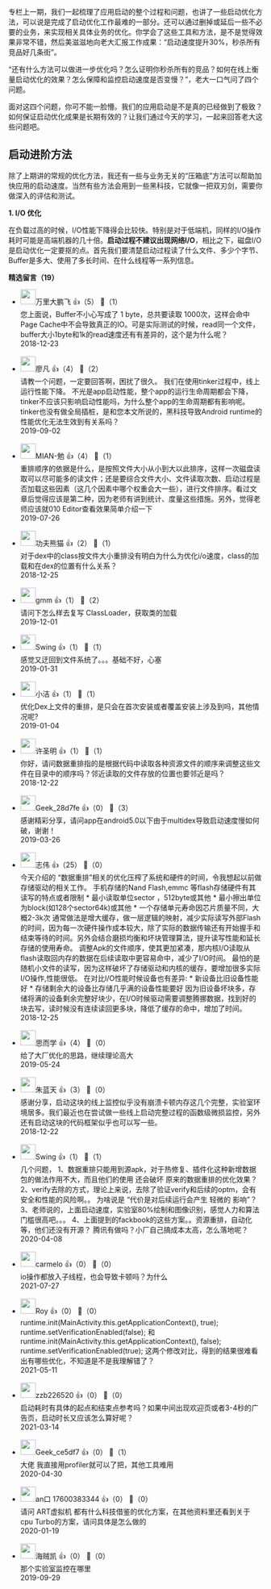 专栏上一期，我们一起梳理了应用启动的整个过程和问题，也讲了一些启动优化方法，可以说是完成了启动优化工作最难的一部分。还可以通过删掉或延后一些不必要的业务，来实现相关具体业务的优化。你学会了这些工具和方法，是不是觉得效果非常不错，然后美滋滋地向老大汇报工作成果：“启动速度提升30%，秒杀所有竞品好几条街”。

“还有什么方法可以做进一步优化吗？怎么证明你秒杀所有的竞品？如何在线上衡量启动优化的效果？怎么保障和监控启动速度是否变慢？”，老大一口气问了四个问题。

面对这四个问题，你可不能一脸懵。我们的应用启动是不是真的已经做到了极致？如何保证启动优化成果是长期有效的？让我们通过今天的学习，一起来回答老大这些问题吧。

## 启动进阶方法

除了上期讲的常规的优化方法，我还有一些与业务无关的“压箱底”方法可以帮助加快应用的启动速度。当然有些方法会用到一些黑科技，它就像一把双刃剑，需要你做深入的评估和测试。

**1. I/O 优化**

在负载过高的时候，I/O性能下降得会比较快。特别是对于低端机，同样的I/O操作耗时可能是高端机器的几十倍。**启动过程不建议出现网络I/O**，相比之下，磁盘I/O是启动优化一定要抠的点。首先我们要清楚启动过程读了什么文件、多少个字节、Buffer是多大、使用了多长时间、在什么线程等一系列信息。
<div><strong>精选留言（19）</strong></div><ul>
<li><img src="https://static001.geekbang.org/account/avatar/00/13/d3/e8/453cc21c.jpg" width="30px"><span>万里大鹏飞</span> 👍（5） 💬（1）<div>您上面说，Buffer不小心写成了 1 byte，总共要读取 1000次，这样会命中Page Cache中不会导致真正的IO。可是实际测试的时候，read同一个文件，buffer大小1byte和1k的read速度还有有差异的，这个是为什么呢？</div>2018-12-23</li><br/><li><img src="https://static001.geekbang.org/account/avatar/00/11/12/de/e12436e0.jpg" width="30px"><span>廖凡</span> 👍（4） 💬（2）<div>请教一个问题，一定要回答啊，困扰了很久。
我们在使用tinker过程中，线上运行性能下降。
不光是app启动性能，整个app的运行生命周期都会下降，
tinker不应该只影响启动性能吗，为什么整个app的生命周期都有影响呢。
tinker也没有做全局插桩，是和您本文所说的，黑科技导致Android runtime的性能优化无法生效到有关系吗？</div>2019-09-02</li><br/><li><img src="https://static001.geekbang.org/account/avatar/00/11/24/e2/e5110db5.jpg" width="30px"><span>MIAN-勉</span> 👍（4） 💬（1）<div>重排顺序的依据是什么，是按照文件大小从小到大以此排序，这样一次磁盘读取可以尽可能多的读文件；还是要综合文件大小、文件读取次数、启动过程是否加载这些因素（这几个因素中哪个权重会大一些），进行文件排序。看过文章后觉得应该是第二种，因为老师有讲到统计、度量这些措施。另外，觉得老师应该就010 Editor查看效果简单介绍一下</div>2019-07-26</li><br/><li><img src="https://static001.geekbang.org/account/avatar/00/0f/a5/f1/76d4e6bb.jpg" width="30px"><span>功夫熊猫</span> 👍（2） 💬（1）<div>对于dex中的class按文件大小重排没有明白为什么为优化i&#47;o速度，class的加载和在dex的位置有什么关系？</div>2018-12-25</li><br/><li><img src="https://static001.geekbang.org/account/avatar/00/17/2e/13/598bd22b.jpg" width="30px"><span>gmm</span> 👍（1） 💬（2）<div>请问下怎么样去复写 ClassLoader，获取类的加载</div>2019-12-01</li><br/><li><img src="http://thirdwx.qlogo.cn/mmopen/vi_32/N0NACGUr8dNAbN6BdiagPHBaB0EnyDsI9zWpwJteqTY38apOEnTOA7JkBAQnzYKJBgxu3Q8YMUILwLAB6camn4w/132" width="30px"><span>Swing</span> 👍（1） 💬（1）<div>感觉又迂回到文件系统了。。。基础不好，心塞</div>2019-01-31</li><br/><li><img src="https://static001.geekbang.org/account/avatar/00/14/57/2e/0c85eecd.jpg" width="30px"><span>小洁</span> 👍（1） 💬（1）<div>优化Dex上文件的重排，是只会在首次安装或者覆盖安装上涉及到吗，其他情况呢?</div>2019-01-04</li><br/><li><img src="https://static001.geekbang.org/account/avatar/00/0f/aa/87/7f44ec43.jpg" width="30px"><span>许圣明</span> 👍（1） 💬（1）<div>你好，请问数据重排指的是根据代码中读取各种资源文件的顺序来调整这些文件在目录中的顺序吗？邻近读取的文件存放的位置也要邻近是吗？</div>2018-12-22</li><br/><li><img src="https://static001.geekbang.org/account/avatar/00/10/bb/dc/ecc6f3ad.jpg" width="30px"><span>Geek_28d7fe</span> 👍（0） 💬（3）<div>感谢精彩分享，请问app在android5.0以下由于multidex导致启动速度慢如何破，谢谢！</div>2019-03-26</li><br/><li><img src="https://static001.geekbang.org/account/avatar/00/0f/76/ae/d6f40a9b.jpg" width="30px"><span>志伟</span> 👍（25） 💬（0）<div>今天介绍的 “数据重排”相关的优化压榨了系统和硬件的时间，令我想起以前做存储驱动的相关工作。
手机存储的Nand Flash,emmc 等flash存储硬件有其读写的特点或者限制
* 最小读取单位sector ，512byte或其他
* 最小擦出单位为block(如128个sector64k)或其他
* 一个存储单元寿命因芯片质量不同，大概2-3k次
通常做法是增大缓存，做一层逻辑的映射，减少实际读写外部Flash的时间，因为每一次硬件操作成本较大，除了实际的数据传输还有开始握手和结束等待的时间。另外会结合磨损均衡和坏块管理算法，提升读写性能和延长存储的使用寿命。
调整Apk的文件顺序，使其更加紧凑，那内核I&#47;O读取从flash读取回内存的数据在后续读取中更容易命中，减少了I&#47;O时间。
最怕的是随机小文件的读写，因为这样破坏了存储驱动和内核的缓存，要增加很多实际I&#47;O操作,性能很低。
在对比I&#47;O性能时候设备也有差异:
* 新设备比旧设备性能好
* 存储剩余大的设备比存储几乎满的设备性能要好
因为旧设备坏块多，存储将满的设备剩余完整好块少，在I&#47;O时候驱动需要调整腾挪数据，找到好的块去写，读时候没有连续读回更多块，降低了缓存的命中，增加了时间。</div>2018-12-25</li><br/><li><img src="http://thirdwx.qlogo.cn/mmopen/vi_32/iavhNQNYg0tY5DFibJNnOmsUicjQalo90rbic5jricgps1EUeibIb9yhiayicS5QiapicldcXmeDHPDfHX48AYicZ8XQiaS3ag/132" width="30px"><span>思而学</span> 👍（4） 💬（0）<div>给了大厂优化的思路，继续理论高大</div>2019-05-24</li><br/><li><img src="https://static001.geekbang.org/account/avatar/00/14/4e/9f/ece713ac.jpg" width="30px"><span>朱蓝天</span> 👍（3） 💬（0）<div>感谢分享，启动这块的线上监控似乎没有崩溃卡顿内存这几个完整，实验室环境居多。我们最近也在尝试做一些线上启动完整过程的函数级微损监控，另外还有启动这块的代码框架似乎也可以写一些。</div>2018-12-22</li><br/><li><img src="http://thirdwx.qlogo.cn/mmopen/vi_32/N0NACGUr8dNAbN6BdiagPHBaB0EnyDsI9zWpwJteqTY38apOEnTOA7JkBAQnzYKJBgxu3Q8YMUILwLAB6camn4w/132" width="30px"><span>Swing</span> 👍（1） 💬（1）<div>几个问题，
1、数据重排只能用到源apk，对于热修复、插件化这种新增数据包的做法作用不大，而且他们的使用 还会破坏 原来的数据重排的优化效果？
2、verify去除的方式，理论上来说，去除了验证verify和后续的optm，会有安全和性能的风险啊。。
为啥说是 “代价是对后续运行会产生 轻微的 影响”？
3、老师说的，上面启动速度，实验室80%绘制和图像识别，感觉人力和算法门槛很高吧。。。
4、上面提到的fackbook的这些方案。。资源重排，自动化等，他们还没有开源？
腾讯有做吗？小厂自己搞成本太高，怎么落地呢？</div>2020-04-08</li><br/><li><img src="https://static001.geekbang.org/account/avatar/00/29/70/c4/4ba835af.jpg" width="30px"><span>carmelo</span> 👍（0） 💬（0）<div>io操作都放入子线程，也会导致卡顿吗？为什么</div>2021-07-27</li><br/><li><img src="https://static001.geekbang.org/account/avatar/00/1d/75/e3/ef489d57.jpg" width="30px"><span>Roy</span> 👍（0） 💬（0）<div>runtime.init(MainActivity.this.getApplicationContext(), true);
runtime.setVerificationEnabled(false);
和
runtime.init(MainActivity.this.getApplicationContext(), false);
runtime.setVerificationEnabled(true);
这两个修改对比，得到的结果很难看出有哪些优化，不知道是不是我理解错了？</div>2021-05-11</li><br/><li><img src="" width="30px"><span>zzb226520</span> 👍（0） 💬（0）<div>启动耗时有具体的起点和结束点参考吗？如果中间出现欢迎页或者3-4秒的广告页，启动时长又应该怎么算好呢？</div>2021-03-14</li><br/><li><img src="http://thirdwx.qlogo.cn/mmopen/vi_32/MZCaH1EoZtWRPb96RHnH9LYCLSjd1OjMO6uoT1tzyUbb76vyBvgv9EMVERXwa831cU3VCFTiarquvic0gjZfFlYQ/132" width="30px"><span>Geek_ce5df7</span> 👍（0） 💬（1）<div>大佬 我直接用profiler就可以了把，其他工具难用</div>2020-04-30</li><br/><li><img src="https://static001.geekbang.org/account/avatar/00/14/81/4b/51e2f560.jpg" width="30px"><span>an口 17600383344</span> 👍（0） 💬（0）<div>请问 ART虚拟机 都有什么科技借鉴的优化方案，在其他资料里还看到关于cpu Turbo的方案，请问具体是怎么做的</div>2020-01-19</li><br/><li><img src="https://static001.geekbang.org/account/avatar/00/11/2a/72/d2f27024.jpg" width="30px"><span>海贼凯</span> 👍（0） 💬（0）<div>那个实验室监控在哪里</div>2019-09-29</li><br/>
</ul>